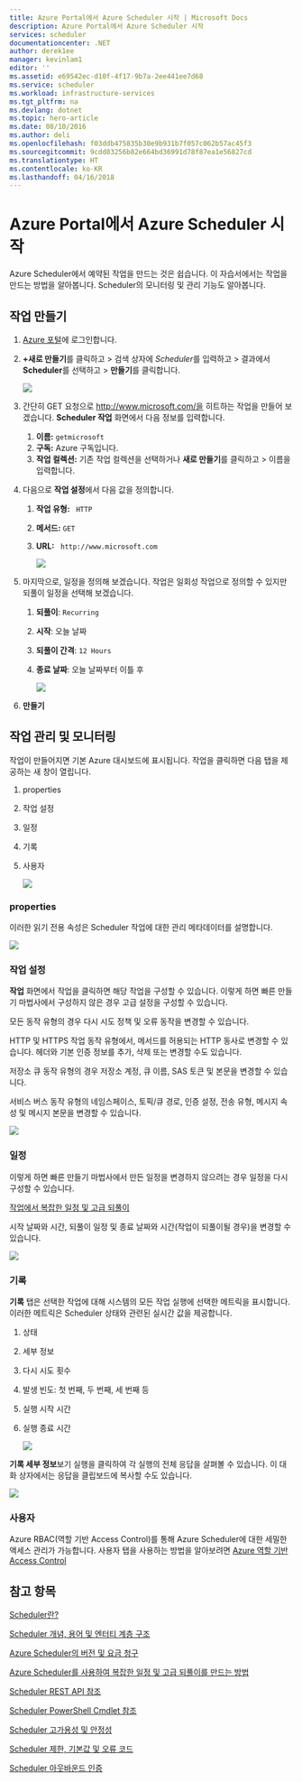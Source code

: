 ```yaml
---
title: Azure Portal에서 Azure Scheduler 시작 | Microsoft Docs
description: Azure Portal에서 Azure Scheduler 시작
services: scheduler
documentationcenter: .NET
author: derek1ee
manager: kevinlam1
editor: ''
ms.assetid: e69542ec-d10f-4f17-9b7a-2ee441ee7d68
ms.service: scheduler
ms.workload: infrastructure-services
ms.tgt_pltfrm: na
ms.devlang: dotnet
ms.topic: hero-article
ms.date: 08/10/2016
ms.author: deli
ms.openlocfilehash: f03ddb475835b30e9b931b7f057c062b57ac45f3
ms.sourcegitcommit: 9cdd83256b82e664bd36991d78f87ea1e56827cd
ms.translationtype: HT
ms.contentlocale: ko-KR
ms.lasthandoff: 04/16/2018
---
```

# <a name="get-started-with-azure-scheduler-in-azure-portal"></a>Azure Portal에서 Azure Scheduler 시작
Azure Scheduler에서 예약된 작업을 만드는 것은 쉽습니다. 이 자습서에서는 작업을 만드는 방법을 알아봅니다. Scheduler의 모니터링 및 관리 기능도 알아봅니다.

## <a name="create-a-job"></a>작업 만들기
1. [Azure 포털](https://portal.azure.com/)에 로그인합니다.  
2. **+새로 만들기**를 클릭하고 > 검색 상자에 *Scheduler*를 입력하고 > 결과에서 **Scheduler**를 선택하고 > **만들기**를 클릭합니다.
   
    ![][marketplace-create]
3. 간단히 GET 요청으로 http://www.microsoft.com/을 히트하는 작업을 만들어 보겠습니다. **Scheduler 작업** 화면에서 다음 정보를 입력합니다.
   
   1. **이름:** `getmicrosoft`  
   2. **구독:** Azure 구독입니다.   
   3. **작업 컬렉션:** 기존 작업 컬렉션을 선택하거나 **새로 만들기**를 클릭하고 > 이름을 입력합니다.
4. 다음으로 **작업 설정**에서 다음 값을 정의합니다.
   
   1. **작업 유형:** ` HTTP`  
   2. **메서드:** `GET`  
   3. **URL:** ` http://www.microsoft.com`  
      
      ![][action-settings]
5. 마지막으로, 일정을 정의해 보겠습니다. 작업은 일회성 작업으로 정의할 수 있지만 되풀이 일정을 선택해 보겠습니다.
   
   1. **되풀이**: `Recurring`
   2. **시작**: 오늘 날짜
   3. **되풀이 간격**: `12 Hours`
   4. **종료 날짜**: 오늘 날짜부터 이틀 후  
      
      ![][recurrence-schedule]
6. **만들기**

## <a name="manage-and-monitor-jobs"></a>작업 관리 및 모니터링
작업이 만들어지면 기본 Azure 대시보드에 표시됩니다. 작업을 클릭하면 다음 탭을 제공하는 새 창이 열립니다.

1. properties  
2. 작업 설정  
3. 일정  
4. 기록
5. 사용자
   
   ![][job-overview]

### <a name="properties"></a>properties
이러한 읽기 전용 속성은 Scheduler 작업에 대한 관리 메타데이터를 설명합니다.

   ![][job-properties]

### <a name="action-settings"></a>작업 설정
**작업** 화면에서 작업을 클릭하면 해당 작업을 구성할 수 있습니다. 이렇게 하면 빠른 만들기 마법사에서 구성하지 않은 경우 고급 설정을 구성할 수 있습니다.

모든 동작 유형의 경우 다시 시도 정책 및 오류 동작을 변경할 수 있습니다.

HTTP 및 HTTPS 작업 동작 유형에서, 메서드를 허용되는 HTTP 동사로 변경할 수 있습니다. 헤더와 기본 인증 정보를 추가, 삭제 또는 변경할 수도 있습니다.

저장소 큐 동작 유형의 경우 저장소 계정, 큐 이름, SAS 토큰 및 본문을 변경할 수 있습니다.

서비스 버스 동작 유형의 네임스페이스, 토픽/큐 경로, 인증 설정, 전송 유형, 메시지 속성 및 메시지 본문을 변경할 수 있습니다.

   ![][job-action-settings]

### <a name="schedule"></a>일정
이렇게 하면 빠른 만들기 마법사에서 만든 일정을 변경하지 않으려는 경우 일정을 다시 구성할 수 있습니다.

[작업에서 복잡한 일정 및 고급 되풀이](scheduler-advanced-complexity.md)

시작 날짜와 시간, 되풀이 일정 및 종료 날짜와 시간(작업이 되풀이될 경우)을 변경할 수 있습니다.

   ![][job-schedule]

### <a name="history"></a>기록
**기록** 탭은 선택한 작업에 대해 시스템의 모든 작업 실행에 선택한 메트릭을 표시합니다. 이러한 메트릭은 Scheduler 상태와 관련된 실시간 값을 제공합니다.

1. 상태  
2. 세부 정보  
3. 다시 시도 횟수
4. 발생 빈도: 첫 번째, 두 번째, 세 번째 등
5. 실행 시작 시간  
6. 실행 종료 시간
   
   ![][job-history]

**기록 세부 정보**보기 실행을 클릭하여 각 실행의 전체 응답을 살펴볼 수 있습니다. 이 대화 상자에서는 응답을 클립보드에 복사할 수도 있습니다.

   ![][job-history-details]

### <a name="users"></a>사용자
Azure RBAC(역할 기반 Access Control)를 통해 Azure Scheduler에 대한 세밀한 액세스 관리가 가능합니다. 사용자 탭을 사용하는 방법을 알아보려면 [Azure 역할 기반 Access Control](../role-based-access-control/role-assignments-portal.md)

## <a name="see-also"></a>참고 항목
 [Scheduler란?](scheduler-intro.md)

 [Scheduler 개념, 용어 및 엔터티 계층 구조](scheduler-concepts-terms.md)

 [Azure Scheduler의 버전 및 요금 청구](scheduler-plans-billing.md)

 [Azure Scheduler를 사용하여 복잡한 일정 및 고급 되풀이를 만드는 방법](scheduler-advanced-complexity.md)

 [Scheduler REST API 참조](https://msdn.microsoft.com/library/mt629143)

 [Scheduler PowerShell Cmdlet 참조](scheduler-powershell-reference.md)

 [Scheduler 고가용성 및 안정성](scheduler-high-availability-reliability.md)

 [Scheduler 제한, 기본값 및 오류 코드](scheduler-limits-defaults-errors.md)

 [Scheduler 아웃바운드 인증](scheduler-outbound-authentication.md)

[marketplace-create]: ./media/scheduler-get-started-portal/scheduler-v2-portal-marketplace-create.png
[action-settings]: ./media/scheduler-get-started-portal/scheduler-v2-portal-action-settings.png
[recurrence-schedule]: ./media/scheduler-get-started-portal/scheduler-v2-portal-recurrence-schedule.png
[job-properties]: ./media/scheduler-get-started-portal/scheduler-v2-portal-job-properties.png
[job-overview]: ./media/scheduler-get-started-portal/scheduler-v2-portal-job-overview-1.png
[job-action-settings]: ./media/scheduler-get-started-portal/scheduler-v2-portal-job-action-settings.png
[job-schedule]: ./media/scheduler-get-started-portal/scheduler-v2-portal-job-schedule.png
[job-history]: ./media/scheduler-get-started-portal/scheduler-v2-portal-job-history.png
[job-history-details]: ./media/scheduler-get-started-portal/scheduler-v2-portal-job-history-details.png


[1]: ./media/scheduler-get-started-portal/scheduler-get-started-portal001.png
[2]: ./media/scheduler-get-started-portal/scheduler-get-started-portal002.png
[3]: ./media/scheduler-get-started-portal/scheduler-get-started-portal003.png
[4]: ./media/scheduler-get-started-portal/scheduler-get-started-portal004.png
[5]: ./media/scheduler-get-started-portal/scheduler-get-started-portal005.png
[6]: ./media/scheduler-get-started-portal/scheduler-get-started-portal006.png
[7]: ./media/scheduler-get-started-portal/scheduler-get-started-portal007.png
[8]: ./media/scheduler-get-started-portal/scheduler-get-started-portal008.png
[9]: ./media/scheduler-get-started-portal/scheduler-get-started-portal009.png
[10]: ./media/scheduler-get-started-portal/scheduler-get-started-portal010.png
[11]: ./media/scheduler-get-started-portal/scheduler-get-started-portal011.png
[12]: ./media/scheduler-get-started-portal/scheduler-get-started-portal012.png
[13]: ./media/scheduler-get-started-portal/scheduler-get-started-portal013.png
[14]: ./media/scheduler-get-started-portal/scheduler-get-started-portal014.png
[15]: ./media/scheduler-get-started-portal/scheduler-get-started-portal015.png

